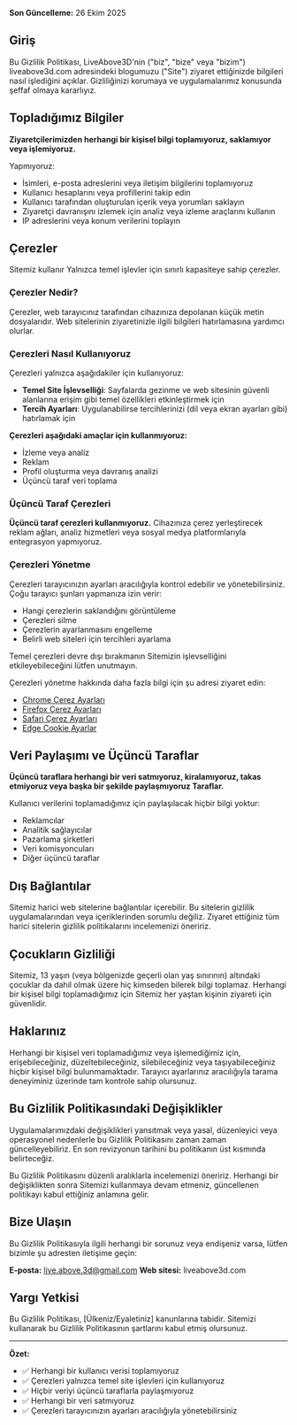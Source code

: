 **Son Güncelleme:** 26 Ekim 2025

## Giriş

Bu Gizlilik Politikası, LiveAbove3D'nin ("biz", "bize" veya "bizim") liveabove3d.com adresindeki blogumuzu ("Site") ziyaret ettiğinizde bilgileri nasıl işlediğini açıklar. Gizliliğinizi korumaya ve uygulamalarımız konusunda şeffaf olmaya kararlıyız.

## Topladığımız Bilgiler

**Ziyaretçilerimizden herhangi bir kişisel bilgi toplamıyoruz, saklamıyor veya işlemiyoruz.**

Yapmıyoruz:
- İsimleri, e-posta adreslerini veya iletişim bilgilerini toplamıyoruz
- Kullanıcı hesaplarını veya profillerini takip edin
- Kullanıcı tarafından oluşturulan içerik veya yorumları saklayın
- Ziyaretçi davranışını izlemek için analiz veya izleme araçlarını kullanın
- IP adreslerini veya konum verilerini toplayın

## Çerezler

Sitemiz kullanır  Yalnızca temel işlevler için sınırlı kapasiteye sahip çerezler.

### Çerezler Nedir?

Çerezler, web tarayıcınız tarafından cihazınıza depolanan küçük metin dosyalarıdır. Web sitelerinin ziyaretinizle ilgili bilgileri hatırlamasına yardımcı olurlar.

### Çerezleri Nasıl Kullanıyoruz

Çerezleri yalnızca aşağıdakiler için kullanıyoruz:
- **Temel Site İşlevselliği**: Sayfalarda gezinme ve web sitesinin güvenli alanlarına erişim gibi temel özellikleri etkinleştirmek için
- **Tercih Ayarları**: Uygulanabilirse tercihlerinizi (dil veya ekran ayarları gibi) hatırlamak için

**Çerezleri aşağıdaki amaçlar için kullanmıyoruz:**
- İzleme veya analiz
- Reklam
-  Profil oluşturma veya davranış analizi
- Üçüncü taraf veri toplama

### Üçüncü Taraf Çerezleri

**Üçüncü taraf çerezleri kullanmıyoruz.** Cihazınıza çerez yerleştirecek reklam ağları, analiz hizmetleri veya sosyal medya platformlarıyla entegrasyon yapmıyoruz.

### Çerezleri Yönetme

Çerezleri tarayıcınızın ayarları aracılığıyla kontrol edebilir ve yönetebilirsiniz. Çoğu tarayıcı şunları yapmanıza izin verir:
- Hangi çerezlerin saklandığını görüntüleme
- Çerezleri silme
- Çerezlerin ayarlanmasını engelleme
- Belirli web siteleri için tercihleri ​​ayarlama

Temel çerezleri devre dışı bırakmanın Sitemizin işlevselliğini etkileyebileceğini lütfen unutmayın.

Çerezleri yönetme hakkında daha fazla bilgi için şu adresi ziyaret edin:
- [Chrome Çerez Ayarları](https://support.google.com/chrome/answer/95647)
- [Firefox Çerez Ayarları](https://support.mozilla.org/en-US/kb/cookies-information-websites-store-on-your-computer)
- [Safari Çerez Ayarları](https://support.apple.com/guide/safari/manage-cookies-sfri11471/mac)
- [Edge Cookie  Ayarlar](https://support.microsoft.com/en-us/microsoft-edge/delete-cookies-in-microsoft-edge-63947406-40ac-c3b8-57b9-2a946a29ae09)

## Veri Paylaşımı ve Üçüncü Taraflar

**Üçüncü taraflara herhangi bir veri satmıyoruz, kiralamıyoruz, takas etmiyoruz veya başka bir şekilde paylaşmıyoruz  Taraflar.**

Kullanıcı verilerini toplamadığımız için paylaşılacak hiçbir bilgi yoktur:
- Reklamcılar
- Analitik sağlayıcılar
- Pazarlama şirketleri
- Veri komisyoncuları
- Diğer üçüncü taraflar

## Dış Bağlantılar

Sitemiz harici web sitelerine bağlantılar içerebilir. Bu sitelerin gizlilik uygulamalarından veya içeriklerinden sorumlu değiliz. Ziyaret ettiğiniz tüm harici sitelerin gizlilik politikalarını incelemenizi öneririz.

## Çocukların Gizliliği

Sitemiz, 13 yaşın (veya bölgenizde geçerli olan yaş sınırının) altındaki çocuklar da dahil olmak üzere hiç kimseden bilerek bilgi toplamaz. Herhangi bir kişisel bilgi toplamadığımız için Sitemiz her yaştan kişinin ziyareti için güvenlidir.

## Haklarınız

Herhangi bir kişisel veri toplamadığımız veya işlemediğimiz için, erişebileceğiniz, düzeltebileceğiniz, silebileceğiniz veya taşıyabileceğiniz hiçbir kişisel bilgi bulunmamaktadır. Tarayıcı ayarlarınız aracılığıyla tarama deneyiminiz üzerinde tam kontrole sahip olursunuz.

## Bu Gizlilik Politikasındaki Değişiklikler

Uygulamalarımızdaki değişiklikleri yansıtmak veya yasal, düzenleyici veya operasyonel nedenlerle bu Gizlilik Politikasını zaman zaman güncelleyebiliriz. En son revizyonun tarihini bu politikanın üst kısmında belirteceğiz.

Bu Gizlilik Politikasını düzenli aralıklarla incelemenizi öneririz. Herhangi bir değişiklikten sonra Sitemizi kullanmaya devam etmeniz, güncellenen politikayı kabul ettiğiniz anlamına gelir.

## Bize Ulaşın

Bu Gizlilik Politikasıyla ilgili herhangi bir sorunuz veya endişeniz varsa, lütfen bizimle şu adresten iletişime geçin:

**E-posta:** live.above.3d@gmail.com
**Web sitesi:** liveabove3d.com

## Yargı Yetkisi

Bu Gizlilik Politikası, [Ülkeniz/Eyaletiniz] kanunlarına tabidir. Sitemizi kullanarak bu Gizlilik Politikasının şartlarını kabul etmiş olursunuz.

---

**Özet:**
- ✅ Herhangi bir kullanıcı verisi toplamıyoruz
- ✅ Çerezleri yalnızca temel site işlevleri için kullanıyoruz
- ✅ Hiçbir veriyi üçüncü taraflarla paylaşmıyoruz
- ✅ Herhangi bir veri satmıyoruz
- ✅ Çerezleri tarayıcınızın ayarları aracılığıyla yönetebilirsiniz